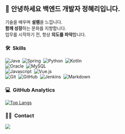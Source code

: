 ## 👋 안녕하세요 백엔드 개발자 정혜리입니다.

기술을 배우며 **설렘**을 느낍니다.\
**함께 성장**하는 문화를 지향합니다.\
업무를 시작하기 전, 항상 **의도를 파악**합니다.


### 🛠 &nbsp;Skills
![Java](https://img.shields.io/badge/-Java-05122A?style=flat&logo=java)&nbsp;
![Spring](https://img.shields.io/badge/-Spring-05122A?style=flat&logo=spring)&nbsp;
![Python](https://img.shields.io/badge/-Python-05122A?style=flat&logo=python)&nbsp;
![Kotlin](https://img.shields.io/badge/-Kotlin-05122A?style=flat&logo=kotlin)&nbsp;
<br />
![Oracle](https://img.shields.io/badge/-Oracle-05122A?style=flat&logo=oracle)&nbsp;
![MySQL](https://img.shields.io/badge/-MySQL-05122A?style=flat&logo=mysql&logoColor=4479A1)&nbsp;
<br />
![Javascript](https://img.shields.io/badge/-Javascript-05122A?style=flat&logo=javascript)&nbsp;
![Vue.js](https://img.shields.io/badge/-Vue.js-05122A?style=flat&logo=vue.js)&nbsp;
<br />
![Git](https://img.shields.io/badge/-Git-05122A?style=flat&logo=git)&nbsp;
![GitHub](https://img.shields.io/badge/-GitHub-05122A?style=flat&logo=github)&nbsp;
![Jenkins](https://img.shields.io/badge/-Jenkins-05122A?style=flat&logo=jenkins&logoColor=D24939)&nbsp;
![Markdown](https://img.shields.io/badge/-Markdown-05122A?style=flat&logo=markdown)&nbsp;


### 💻 &nbsp;GitHub Analytics

[![Top Langs](https://github-readme-stats.vercel.app/api/top-langs/?username=cos850&layout=compact&theme=algolia)]()


### 🤝🏻 &nbsp;Contact
<a href="mailto:jeonghyeri98@gmail.com"><img src="https://img.shields.io/badge/-jeonghyeri98@gmail.com-D14836?style=flat&logo=Gmail&logoColor=white"/></a>


<!--
**cos850/cos850** is a ✨ _special_ ✨ repository because its `README.md` (this file) appears on your GitHub profile.

Here are some ideas to get you started:

- 🔭 I’m currently working on ...
- 🌱 I’m currently learning ...
- 👯 I’m looking to collaborate on ...
- 🤔 I’m looking for help with ...
- 💬 Ask me about ...
- 📫 How to reach me: ...
- 😄 Pronouns: ...
- ⚡ Fun fact: ...
-->
